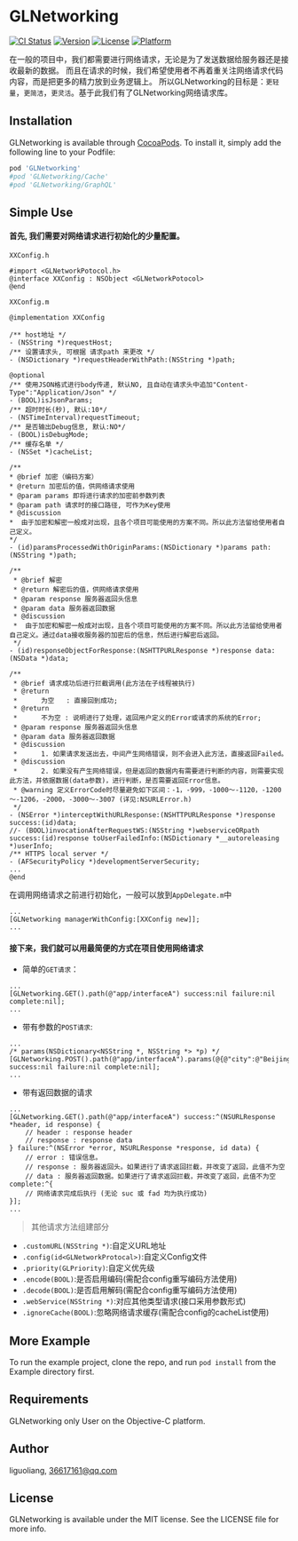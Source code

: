 # GLNetworking

[![CI Status](https://img.shields.io/travis/liandyii@msn.com/GLNetworking.svg?style=flat)](https://travis-ci.org/GL9700/GLNetworking)
[![Version](https://img.shields.io/cocoapods/v/GLNetworking.svg?style=flat)](https://cocoapods.org/pods/GLNetworking)
[![License](https://img.shields.io/cocoapods/l/GLNetworking.svg?style=flat)](https://cocoapods.org/pods/GLNetworking)
[![Platform](https://img.shields.io/cocoapods/p/GLNetworking.svg?style=flat)](https://cocoapods.org/pods/GLNetworking)

在一般的项目中，我们都需要进行网络请求，无论是为了发送数据给服务器还是接收最新的数据。
而且在请求的时候，我们希望使用者不再着重关注网络请求代码内容，而是把更多的精力放到业务逻辑上。
所以GLNetworking的目标是：`更轻量`，`更简洁`，`更灵活`。基于此我们有了GLNetworking网络请求库。

## Installation

GLNetworking is available through [CocoaPods](https://cocoapods.org). To install
it, simply add the following line to your Podfile:

```ruby
pod 'GLNetworking'
#pod 'GLNetworking/Cache'
#pod 'GLNetworking/GraphQL'
```

## Simple Use

#### 首先, 我们需要对网络请求进行初始化的少量配置。
`XXConfig.h`
```objc
#import <GLNetworkPotocol.h>
@interface XXConfig : NSObject <GLNetworkPotocol>
@end
```
`XXConfig.m`
```objc
@implementation XXConfig

/** host地址 */
- (NSString *)requestHost;
/** 设置请求头, 可根据 请求path 来更改 */
- (NSDictionary *)requestHeaderWithPath:(NSString *)path;

@optional
/** 使用JSON格式进行body传递, 默认NO, 且自动在请求头中追加"Content-Type":"Application/Json" */
- (BOOL)isJsonParams;
/** 超时时长(秒), 默认:10*/
- (NSTimeInterval)requestTimeout;
/** 是否输出Debug信息, 默认:NO*/
- (BOOL)isDebugMode;
/** 缓存名单 */
- (NSSet *)cacheList;

/**
* @brief 加密（编码方案）
* @return 加密后的值，供网络请求使用
* @param params 即将进行请求的加密前参数列表
* @param path 请求时的接口路径, 可作为Key使用
* @discussion
*  由于加密和解密一般成对出现，且各个项目可能使用的方案不同。所以此方法留给使用者自己定义。
*/
- (id)paramsProcessedWithOriginParams:(NSDictionary *)params path:(NSString *)path;

/**
 * @brief 解密
 * @return 解密后的值，供网络请求使用
 * @param response 服务器返回头信息
 * @param data 服务器返回数据
 * @discussion
 *  由于加密和解密一般成对出现，且各个项目可能使用的方案不同。所以此方法留给使用者自己定义。通过data接收服务器的加密后的信息，然后进行解密后返回。
 */
- (id)responseObjectForResponse:(NSHTTPURLResponse *)response data:(NSData *)data;

/**
 * @brief 请求成功后进行拦截调用(此方法在子线程被执行)
 * @return
 *      为空   : 直接回到成功;
 * @return
 *      不为空 : 说明进行了处理，返回用户定义的Error或请求的系统的Error;
 * @param response 服务器返回头信息
 * @param data 服务器返回数据
 * @discussion
 *      1. 如果请求发送出去，中间产生网络错误，则不会进入此方法，直接返回Failed。
 * @discussion
 *      2. 如果没有产生网络错误，但是返回的数据内有需要进行判断的内容，则需要实现此方法，并依据数据(data参数)，进行判断，是否需要返回Error信息。
 * @warning 定义ErrorCode时尽量避免如下区间：-1，-999，-1000～-1120，-1200～-1206，-2000，-3000～-3007 (详见:NSURLError.h)
 */
- (NSError *)interceptWithURLResponse:(NSHTTPURLResponse *)response success:(id)data;
//- (BOOL)invocationAfterRequestWS:(NSString *)webserviceORpath success:(id)response toUserFailedInfo:(NSDictionary *__autoreleasing *)userInfo;
/** HTTPS local server */
- (AFSecurityPolicy *)developmentServerSecurity;
...
@end
```
在调用网络请求之前进行初始化，一般可以放到`AppDelegate.m`中
```objc
...
[GLNetworking managerWithConfig:[XXConfig new]];
...
```

#### 接下来，我们就可以用最简便的方式在项目使用网络请求
* 简单的`GET请求`：
```objc
...
[GLNetworking.GET().path(@"app/interfaceA") success:nil failure:nil complete:nil];
...
```

* 带有参数的`POST请求`:
```objc
...
/* params(NSDictionary<NSString *, NSString *> *p) */
[GLNetworking.POST().path(@"app/interfaceA").params(@{@"city":@"Beijing",@"zip":@"100000"}) success:nil failure:nil complete:nil];
...
```

* 带有返回数据的请求
```objc
...
[GLNetworking.GET().path(@"app/interfaceA") success:^(NSURLResponse *header, id response) {
    // header : response header
    // response : response data
} failure:^(NSError *error, NSURLResponse *response, id data) {
    // error : 错误信息。
    // response : 服务器返回头。如果进行了请求返回拦截，并改变了返回，此值不为空
    // data : 服务器返回数据。如果进行了请求返回拦截，并改变了返回，此值不为空
complete:^{
    // 网络请求完成后执行 (无论 suc 或 fad 均为执行成功)
}];
...
```

> 其他请求方法组建部分
* `.customURL(NSString *)`:自定义URL地址
* `.config(id<GLNetworkProtocal>)`:自定义Config文件
* `.priority(GLPriority)`:自定义优先级
* `.encode(BOOL)`:是否启用编码(需配合config重写编码方法使用)
* `.decode(BOOL)`:是否启用解码(需配合config重写编码方法使用)
* `.webService(NSString *)`:对应其他类型请求(接口采用参数形式)
* `.ignoreCache(BOOL)`:忽略网络请求缓存(需配合config的cacheList使用)

## More Example

To run the example project, clone the repo, and run `pod install` from the Example directory first.

## Requirements

GLNetworking only User on the Objective-C platform.

## Author

liguoliang, 36617161@qq.com

## License

GLNetworking is available under the MIT license. See the LICENSE file for more info.
